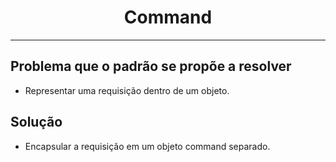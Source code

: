 <center><h1>Command</h1></center>

***

## Problema que o padrão se propõe a resolver

* Representar uma requisição dentro de um objeto.

## Solução

*  Encapsular a requisição em um objeto command separado.